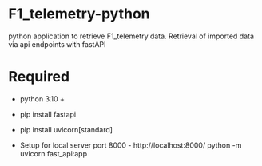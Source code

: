 # F1_telemetry-python
python application to retrieve F1_telemetry data. Retrieval of imported data via api endpoints with fastAPI

# Required
- python 3.10 +
- pip install fastapi
- pip install uvicorn[standard]

- Setup for local server port 8000 - http://localhost:8000/
python -m uvicorn fast_api:app